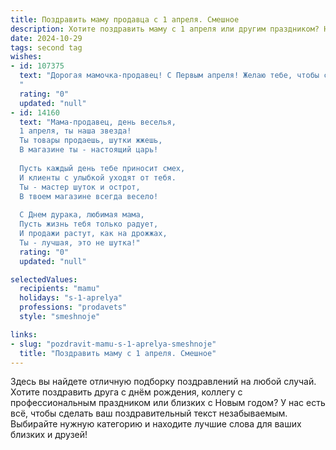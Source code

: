 ```yaml
---
title: Поздравить маму продавца с 1 апреля. Смешное
description: Хотите поздравить маму с 1 апреля или другим праздником? Наш ИИ создаст незабываемое поздравление, а вы обязательно выделитесь среди других.  
date: 2024-10-29
tags: second tag
wishes:
- id: 107375
  text: "Дорогая мамочка-продавец! С Первым апреля! Желаю тебе, чтобы сегодня все твои покупатели были такими же улыбчивыми и щедрыми, как ты сама, а скидки были такими же неожиданными и приятными, как этот праздник! Пусть твой день будет полон позитива и  шуток — ведь ты сама умеешь  рассмешить любого!  И пусть  ни один капризный клиент не испортит тебе отличного настроения!
  "
  rating: "0"
  updated: "null"
- id: 14160
  text: "Мама-продавец, день веселья,
  1 апреля, ты наша звезда!
  Ты товары продаешь, шутки жжешь,
  В магазине ты - настоящий царь!
  
  Пусть каждый день тебе приносит смех,
  И клиенты с улыбкой уходят от тебя.
  Ты - мастер шуток и острот,
  В твоем магазине всегда весело!
  
  С Днем дурака, любимая мама,
  Пусть жизнь тебя только радует,
  И продажи растут, как на дрожжах,
  Ты - лучшая, это не шутка!"
  rating: "0"
  updated: "null"

selectedValues:
  recipients: "mamu"
  holidays: "s-1-aprelya"
  professions: "prodavets"
  style: "smeshnoje"

links:
- slug: "pozdravit-mamu-s-1-aprelya-smeshnoje"
  title: "Поздравить маму с 1 апреля. Смешное"
---
```


Здесь вы найдете отличную подборку поздравлений на любой случай.
Хотите поздравить друга с днём рождения, коллегу с профессиональным праздником или близких с Новым годом? У нас есть всё, чтобы сделать ваш поздравительный текст незабываемым. Выбирайте нужную категорию и находите лучшие слова для ваших близких и друзей!
